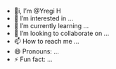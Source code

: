- 👋i, I’m @Yregi H
- 👀 I’m interested in ...
- 🌱 I’m currently learning ...
- 💞️ I’m looking to collaborate on ...
- 📫 How to reach me ...
- 😄 Pronouns: ...
- ⚡ Fun fact: ...

<!---
Yregi/Yregi is a ✨ special ✨ repository because its `README.md` (this file) appears on your GitHub profile.
You can click the Preview link to take a look at your changes.
--->
